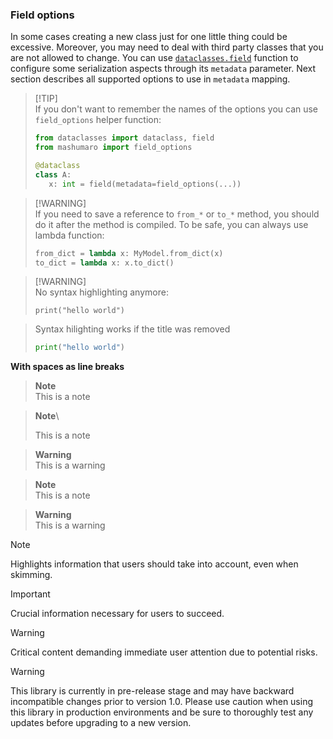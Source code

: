 ### Field options

In some cases creating a new class just for one little thing could be
excessive. Moreover, you may need to deal with third party classes that you are
not allowed to change. You can use [`dataclasses.field`](https://docs.python.org/3/library/dataclasses.html#dataclasses.field) function to
configure some serialization aspects through its `metadata` parameter. Next
section describes all supported options to use in `metadata` mapping.

> [!TIP]\
If you don't want to remember the names of the options you can use
`field_options` helper function:
>
> ```python
> from dataclasses import dataclass, field
> from mashumaro import field_options
>
> @dataclass
> class A:
>    x: int = field(metadata=field_options(...))
> ```

> [!WARNING]\
> If you need to save a reference to `from_*` or `to_*` method, you should
> do it after the method is compiled. To be safe, you can always use lambda
> function:
> ```python
> from_dict = lambda x: MyModel.from_dict(x)
> to_dict = lambda x: x.to_dict()
> ```


> [!WARNING]\
> No syntax highlighting anymore:
> 
> ```python\
> print("hello world")
> ```

> Syntax hilighting works if the title was removed
> ```python
> print("hello world")
> ```


**With spaces as line breaks**

> **Note**  
> This is a note

> **Note**\
> 
> This is a note

> **Warning**  
> This is a warning

> **Note**\
> This is a note

> **Warning**\
> This is a warning

> [!NOTE]  
> Highlights information that users should take into account, even when skimming.

> [!IMPORTANT]  
> Crucial information necessary for users to succeed.

> [!WARNING]  
> Critical content demanding immediate user attention due to potential risks.

> [!WARNING]
> This library is currently in pre-release stage and may have backward
> incompatible changes prior to version 1.0. Please use caution when using this
> library in production environments and be sure to thoroughly test any updates
> before upgrading to a new version.
